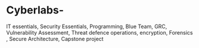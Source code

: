 # Cyberlabs-
IT essentials, Security Essentials, Programming, Blue Team, GRC, Vulnerability Assessment, Threat defence operations, encryption, Forensics , Secure Architecture, Capstone project
